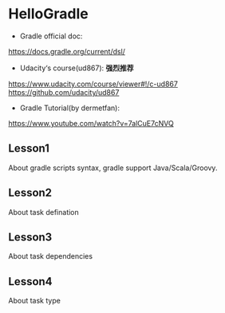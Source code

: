 # HelloGradle

- Gradle official doc:

https://docs.gradle.org/current/dsl/

- Udacity‘s course(ud867): **强烈推荐**

https://www.udacity.com/course/viewer#!/c-ud867
https://github.com/udacity/ud867

- Gradle Tutorial(by dermetfan):

https://www.youtube.com/watch?v=7alCuE7cNVQ

## Lesson1
About gradle scripts syntax, gradle support Java/Scala/Groovy.

## Lesson2
About task defination

## Lesson3
About task dependencies

## Lesson4
About task type
